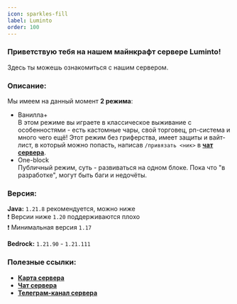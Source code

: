 ```yaml
---
icon: sparkles-fill
label: Luminto
order: 100
---
```


### Приветствую тебя на нашем майнкрафт сервере Luminto!
Здесь ты можешь ознакомиться с нашим сервером.

### Описание:
Мы имеем на данный момент **2 режима**:  
- Ванилла+  
    В этом режиме вы играете в классическое выживание с особенностями - есть кастомные чары, свой торговец, рп-система и много чего ещё! Этот режим без гриферства, имеет защиты и вайт-лист, в который можно попасть, написав `/привязать <ник>` в [**чат сервера**](https://t.me/lumintomc).
- One-block  
    Публичный режим, суть - развиваться на одном блоке. Пока что "в разработке", могут быть баги и недочёты.

### Версия:
**Java:** `1.21.8` рекомендуется, можно ниже  
❗️ Версии ниже `1.20` поддерживаются плохо  
❗️ Минимальная версия `1.17`  

**Bedrock:** `1.21.90` - `1.21.111`

### Полезные ссылки:
- [**Карта сервера**](http://trassert.ru/map)
- [**Чат сервера**](https://t.me/lumintomc)
- [**Телеграм-канал сервера**](https://t.me/lumintoch)